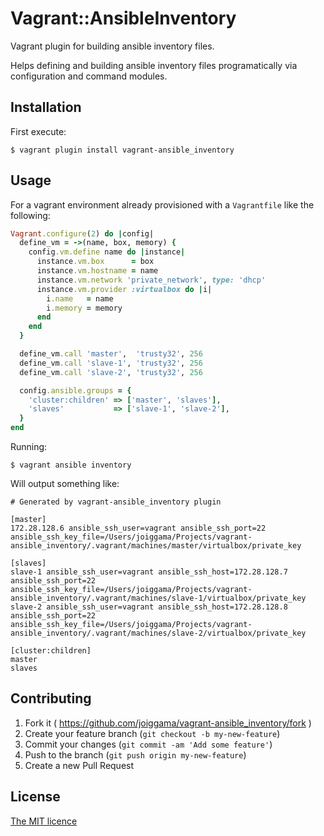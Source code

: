 # Vagrant::AnsibleInventory

Vagrant plugin for building ansible inventory files.

Helps defining and building ansible inventory files programatically via
configuration and command modules.

## Installation

First execute:

    $ vagrant plugin install vagrant-ansible_inventory


## Usage

For a vagrant environment already provisioned with a `Vagrantfile` like the following:

```ruby
Vagrant.configure(2) do |config|
  define_vm = ->(name, box, memory) {
    config.vm.define name do |instance|
      instance.vm.box      = box
      instance.vm.hostname = name
      instance.vm.network 'private_network', type: 'dhcp'
      instance.vm.provider :virtualbox do |i|
        i.name   = name
        i.memory = memory
      end
    end
  }

  define_vm.call 'master',  'trusty32', 256
  define_vm.call 'slave-1', 'trusty32', 256
  define_vm.call 'slave-2', 'trusty32', 256

  config.ansible.groups = {
    'cluster:children' => ['master', 'slaves'],
    'slaves'           => ['slave-1', 'slave-2'],
  }
end
```

Running:

    $ vagrant ansible inventory

Will output something like:

    # Generated by vagrant-ansible_inventory plugin

    [master]
    172.28.128.6 ansible_ssh_user=vagrant ansible_ssh_port=22
    ansible_ssh_key_file=/Users/joiggama/Projects/vagrant-ansible_inventory/.vagrant/machines/master/virtualbox/private_key

    [slaves]
    slave-1 ansible_ssh_user=vagrant ansible_ssh_host=172.28.128.7
    ansible_ssh_port=22
    ansible_ssh_key_file=/Users/joiggama/Projects/vagrant-ansible_inventory/.vagrant/machines/slave-1/virtualbox/private_key
    slave-2 ansible_ssh_user=vagrant ansible_ssh_host=172.28.128.8
    ansible_ssh_port=22
    ansible_ssh_key_file=/Users/joiggama/Projects/vagrant-ansible_inventory/.vagrant/machines/slave-2/virtualbox/private_key

    [cluster:children]
    master
    slaves

## Contributing

1. Fork it ( https://github.com/joiggama/vagrant-ansible_inventory/fork )
2. Create your feature branch (`git checkout -b my-new-feature`)
3. Commit your changes (`git commit -am 'Add some feature'`)
4. Push to the branch (`git push origin my-new-feature`)
5. Create a new Pull Request

## License

[The MIT licence](LICENSE.txt)

